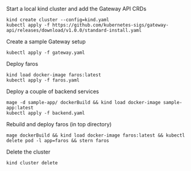 Start a local kind cluster and add the Gateway API CRDs
```
kind create cluster --config=kind.yaml
kubectl apply -f https://github.com/kubernetes-sigs/gateway-api/releases/download/v1.0.0/standard-install.yaml
```

Create a sample Gateway setup
```
kubectl apply -f gateway.yaml
```

Deploy faros
```
kind load docker-image faros:latest
kubectl apply -f faros.yaml
```

Deploy a couple of backend services
```
mage -d sample-app/ dockerBuild && kind load docker-image sample-app:latest
kubectl apply -f backend.yaml
```

Rebuild and deploy faros (in top directory)
```
mage dockerBuild && kind load docker-image faros:latest && kubectl delete pod -l app=faros && stern faros
```

Delete the cluster
```
kind cluster delete
```

